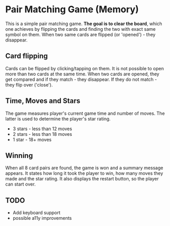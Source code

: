 # Pair Matching Game (Memory)
This is a simple pair matching game. **The goal is to clear the board**, which one achieves by flipping the cards and finding the two with exact same symbol on them. When two same cards are flipped (or 'opened') - they disappear.
## Card flipping
Cards can be flipped by clicking/tapping on them. It is not possible to open more than two cards at the same time. When two cards are opened, they get compared and if they match - they disappear. If they do not match - they flip over ('close').
## Time, Moves and Stars
The game measures player's current game time and number of moves. The latter is used to determine the player's star rating.
* 3 stars - less than 12 moves
* 2 stars - less than 18 moves
* 1 star - 18+ moves
## Winning
When all 8 card pairs are found, the game is won and a summary message appears. It states how long it took the player to win, how many moves they made and the star rating. It also displays the restart button, so the player can start over.
## TODO
  * Add keyboard support
  * possible a11y improvements
